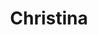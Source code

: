 ---
title: "Christina"
description: "I'm a sexy blonde who offers VIP escort girl services. 
I prefer a chic vacation with successful and self-confident men. 
My hobbies are traveling and sports. I like to spend time in hotels with a view of the mountains or the sea. My native language is Russian, and I study French. 

I have no higher education, but I am interested in many things because escort service girls should be able to interest a man with an informative conversation.  Contact the manager to book an unforgettable meeting with me that you will remember for a long time."
Price: "From 1000$"
height: "177"
weight: "48"
age: "20"
folder: christina
mainImage: 1.webp
bustSize: "2"
hairColor: "brunet"
visa: "japan"
images:
  - 2.webp
  - 3.webp
---